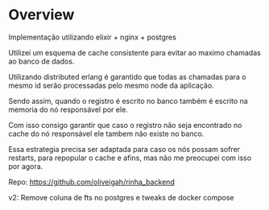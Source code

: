# Overview

Implementação utilizando elixir + nginx + postgres

Utilizei um esquema de cache consistente para evitar ao maximo chamadas ao banco de dados.

Utilizando distributed erlang é garantido que todas as chamadas para o mesmo id serão processadas pelo mesmo node da aplicação.

Sendo assim, quando o registro é escrito no banco também é escrito na memoria do nó responsável por ele.

Com isso consigo garantir que caso o registro não seja encontrado no cache do nó responsável ele tambem não existe no banco.

Essa estrategia precisa ser adaptada para caso os nós possam sofrer restarts, para repopular o cache e afins, mas não me preocupei com isso por agora.

Repo: https://github.com/oliveigah/rinha_backend

v2: Remove coluna de fts no postgres e tweaks de docker compose
